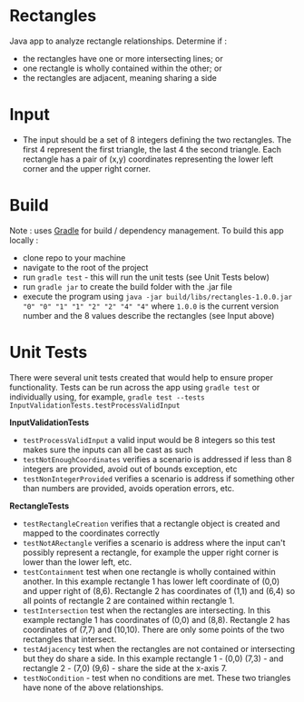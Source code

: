 # Rectangles

Java app to analyze rectangle relationships.  Determine if :
- the rectangles have one or more intersecting lines; or
- one rectangle is wholly contained within the other; or
- the rectangles are adjacent, meaning sharing a side

# Input
- The input should be a set of 8 integers defining the two rectangles.  The first 4 represent the first triangle, the last 4 
the second triangle.  Each rectangle has a pair of (x,y) coordinates representing the lower left corner and the upper 
right corner.

# Build
Note : uses [Gradle](https://gradle.org/) for build / dependency management.
To build this app locally :
- clone repo to your machine
- navigate to the root of the project
- run `gradle test` - this will run the unit tests (see Unit Tests below)
- run `gradle jar` to create the build folder with the .jar file
- execute the program using `java -jar build/libs/rectangles-1.0.0.jar "0" "0" "1" "1" "2" "2" "4" "4"` where `1.0.0` is
the current version number and the 8 values describe the rectangles (see Input above)

# Unit Tests
There were several unit tests created that would help to ensure proper functionality.  Tests can be run across the app
using `gradle test` or individually using, for example, `gradle test --tests InputValidationTests.testProcessValidInput`

**InputValidationTests**
- `testProcessValidInput` a valid input would be 8 integers so this test makes sure the inputs can all be cast as such
- `testNotEnoughCoordinates` verifies a scenario is addressed if less than 8 integers are provided, avoid out of bounds exception, etc
- `testNonIntegerProvided` verifies a scenario is address if something other than numbers are provided, avoids operation errors, etc.

**RectangleTests**
- `testRectangleCreation` verifies that a rectangle object is created and mapped to the coordinates correctly
- `testNotARectangle` verifies a scenario is address where the input can't possibly represent a rectangle, for
example the upper right corner is lower than the lower left, etc.
- `testContainment` test when one rectangle is wholly contained within another.  In this example rectangle 1 has lower left
coordinate of (0,0) and upper right of (8,6).  Rectangle 2 has coordinates of (1,1) and (6,4) so all points of rectangle 2 are
contained within rectangle 1.
- `testIntersection` test when the rectangles are intersecting.  In this example rectangle 1 has coordinates of (0,0) and (8,8).
Rectangle 2 has coordinates of (7,7) and (10,10).  There are only some points of the two rectangles that intersect.
- `testAdjacency` test when the rectangles are not contained or intersecting but they do share a side.  In this example
rectangle 1 - (0,0) (7,3) - and rectangle 2 - (7,0) (9,6) - share the side at the x-axis 7.
- `testNoCondition` - test when no conditions are met.  These two triangles have none of the above relationships.
